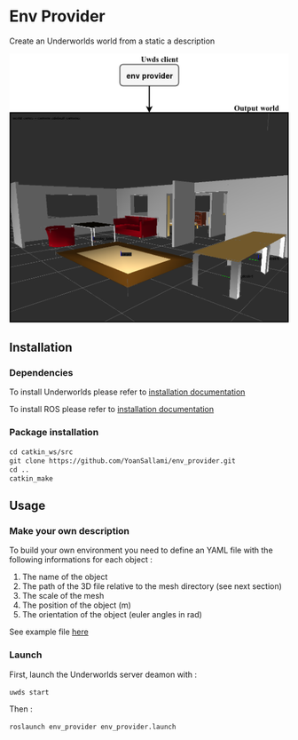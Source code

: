 # Env Provider
Create an Underworlds world from a static a description

![EnvProviderExample](/img/env_provider.png)

## Installation

### Dependencies

To install Underworlds please refer to [installation documentation](http://underworlds.readthedocs.io/en/latest/installation.html?highlight=installation)

To install ROS please refer to [installation documentation](https://wiki.ros.org/kinetic/Installation)

### Package installation

```
cd catkin_ws/src
git clone https://github.com/YoanSallami/env_provider.git
cd ..
catkin_make
```

## Usage

### Make your own description
To build your own environment you need to define an YAML file with the following informations for each object :

1. The name of the object
2. The path of the 3D file relative to the mesh directory (see next section)
3. The scale of the mesh
4. The position of the object (m)
5. The orientation of the object (euler angles in rad)

See example file [here](https://github.com/YoanSallami/env_provider/blob/master/param/static_geometric_description.yaml)

### Launch

First, launch the Underworlds server deamon with :

`uwds start`

Then :

`roslaunch env_provider env_provider.launch`
